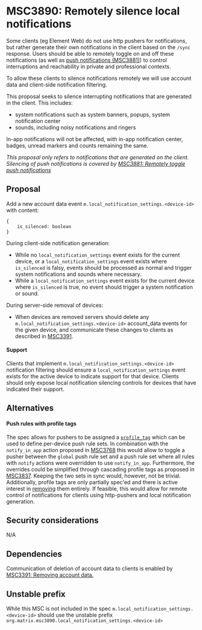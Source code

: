 # MSC3890: Remotely silence local notifications
Some clients (eg Element Web) do not use http pushers for notifications, but rather generate their own notifications in
the client based on the `/sync` response. Users should be able to remotely toggle on and off these notifications (as
well as [push notifications (MSC3881)](https://github.com/matrix-org/matrix-spec-proposals/pull/3881)) to control interruptions
and reachability in private and professional contexts.

To allow these clients to silence notifications remotely we will use account data and client-side notification
filtering.

This proposal seeks to silence interrupting notifications that are generated in the client. This includes:
- system notifications such as system banners, popups, system notification center
- sounds, including noisy notifications and ringers

In-app notifications will not be affected, with in-app notification center, badges, unread markers and counts remaining
the same.

*This proposal only refers to notifications that are generated on the client. Silencing of push notifications is covered
by [MSC3881: Remotely toggle push notifications](https://github.com/matrix-org/matrix-spec-proposals/pull/3881)*

## Proposal
Add a new account data event `m.local_notification_settings.<device-id>` with content:
```jsonp
{
    is_silenced: boolean
}
```
During client-side notification generation:
- While no `local_notification_settings` event exists for the current device, or a `local_notification_settings` event
  exists where `is_silenced` is falsy, events should be processed as normal and trigger system notifications and sounds
  where necessary.
- While a `local_notification_settings` event exists for the current device where `is_silenced` is true, no event should
  trigger a system notification or sound.

During server-side removal of devices:
- When devices are removed servers should delete any
`m.local_notification_settings.<device-id>` account_data events for the given device, and communicate these changes to
clients as described in [MSC3391](https://github.com/matrix-org/matrix-spec-proposals/pull/3391).


#### Support
Clients that implement `m.local_notification_settings.<device-id>` notification filtering should ensure a
`local_notification_settings` event exists for the active device to indicate support for that device. Clients should
only expose local notification silencing controls for devices that have indicated their support.

## Alternatives
#### Push rules with profile tags
The spec allows for pushers to be assigned a
[`profile_tag`](https://spec.matrix.org/v1.3/client-server-api/#post_matrixclientv3pushersset) which can be used to
define per-device push rule sets. In combination with the `notify_in_app` action proposed in
[MSC3768](https://github.com/matrix-org/matrix-spec-proposals/pull/3768) this would allow to toggle a pusher between the
`global` push rule set and a push rule set where all rules with `notify` actions were overridden to use `notify_in_app`.
Furthermore, the overrides could be simplified through cascading profile tags as proposed in
[MSC3837](https://github.com/matrix-org/matrix-spec-proposals/pull/3837). Keeping the two sets in sync would, however,
not be trivial. Additionally, profile tags are only partially spec'ed and there is active interest in
[removing](https://github.com/matrix-org/matrix-spec/issues/637) them entirely. If feasible, this would allow for remote
control of notifications for clients using http-pushers and local notification generation.

## Security considerations
N/A

## Dependencies
Communication of deletion of account data to clients is enabled by [MSC3391: Removing account
data.](https://github.com/matrix-org/matrix-spec-proposals/pull/3391)

## Unstable prefix
While this MSC is not included in the spec `m.local_notification_settings.<device-id>` should use the unstable prefix
`org.matrix.msc3890.local_notification_settings.<device-id>`
